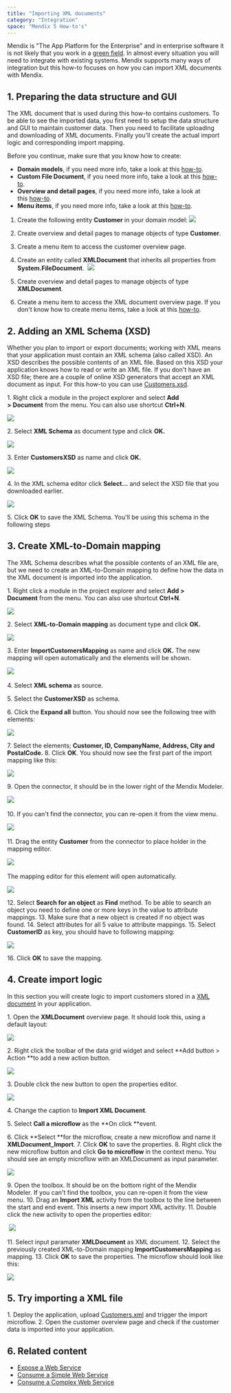 ```yaml
---
title: "Importing XML documents"
category: "Integration"
space: "Mendix 5 How-to's"
---
```


Mendix is "The App Platform for the Enterprise" and in enterprise software it is not likely that you work in a [green field](https://en.wikipedia.org/wiki/Greenfield_project). In almost every situation you will need to integrate with existing systems. Mendix supports many ways of integration but this how-to focuses on how you can import XML documents with Mendix.

## 1\. Preparing the data structure and GUI

The XML document that is used during this how-to contains customers. To be able to see the imported data, you first need to setup the data structure and GUI to maintain customer data. Then you need to facilitate uploading and downloading of XML documents. Finally you'll create the actual import logic and corresponding import mapping.

Before you continue, make sure that you know how to create:

*   **Domain models**, if you need more info, take a look at this [how-to](Creating+a+basic+data+layer).
*   **Custom File Document**, if you need more info, take a look at this [how-to](Working+with+images+and+files).
*   **Overview and detail pages**, if you need more info, take a look at this [how-to](Creating+your+first+two+Overview+and+Detail+pages).
*   **Menu items**, if you need more info, take a look at this [how-to](Setting+Up+the+Navigation+Structure).

1.  Create the following entity **Customer** in your domain model:
    ![](attachments/7831653/17662023.png)

2.  Create overview and detail pages to manage objects of type **Customer**.
3.  Create a menu item to access the customer overview page.
4.  Create an entity called **XMLDocument** that inherits all properties from **System.FileDocument**. 
    ![](attachments/7831653/8945900.png)
5.  Create overview and detail pages to manage objects of type **XMLDocument**.
6.  Create a menu item to access the XML document overview page. If you don't know how to create menu items, take a look at this [how-to](Setting+Up+the+Navigation+Structure).

## 2\. Adding an XML Schema (XSD)

Whether you plan to import or export documents; working with XML means that your application must contain an XML schema (also called XSD). An XSD describes the possible contents of an XML file. Based on this XSD your application knows how to read or write an XML file. If you don't have an XSD file; there are a couple of online XSD generators that accept an XML document as input. For this how-to you can use [Customers.xsd](attachments/7831653/8945815.xsd).

1\. Right click a module in the project explorer and select **Add > Document** from the menu. You can also use shortcut **Ctrl+N**.

![](attachments/7831653/8028202.png)

2\. Select **XML Schema** as document type and click **OK.**

![](attachments/7831653/8028203.png)

3\. Enter **CustomersXSD** as name and click **OK.**

![](attachments/7831653/8028204.png)

4\. In the XML schema editor click **Select...** and select the XSD file that you downloaded earlier.

![](attachments/7831653/8945810.png)

5\. Click **OK** to save the XML Schema. You'll be using this schema in the following steps

## 3\. Create XML-to-Domain mapping

The XML Schema describes what the possible contents of an XML file are, but we need to create an XML-to-Domain mapping to define how the data in the XML document is imported into the application.

1\. Right click a module in the project explorer and select **Add > Document** from the menu. You can also use shortcut **Ctrl+N**.

![](attachments/7831653/8028202.png)

2\. Select **XML-to-Domain mapping** as document type and click **OK.** 

![](attachments/7831653/8028209.png)

3. Enter **ImportCustomersMapping** as name and click **OK.** The new mapping will open automatically and the elements will be shown.

![](attachments/7831653/8028211.png)  

4\. Select **XML schema** as source.

5\. Select the **CustomerXSD** as schema.

6\. Click the **Expand all** button. You should now see the following tree with elements: 

![](attachments/7831653/8945811.png)

7\. Select the elements; **Customer, ID, CompanyName, Address, City and PostalCode.**
8\. Click **OK**. You should now see the first part of the import mapping like this:

![](attachments/7831653/8945812.png)

9\. Open the connector, it should be in the lower right of the Mendix Modeler.

![](attachments/7831653/8028217.png) 

10\. If you can't find the connector, you can re-open it from the view menu. 

![](attachments/7831653/8028218.png) 

11\. Drag the entity **Customer** from the connector to place holder in the mapping editor. 

![](attachments/7831653/8028219.png) 

The mapping editor for this element will open automatically. 

![](attachments/7831653/8945813.png)

12\. Select **Search for an object** as **Find** method. To be able to search an object you need to define one or more keys in the value to attribute mappings.
13\. Make sure that a new object is created if no object was found.
14\. Select attributes for all 5 value to attribute mappings.
15\. Select **CustomerID** as key, you should have to following mapping: 

![](attachments/7831653/8945814.png)

16\. Click **OK** to save the mapping.

## 4\. Create import logic

In this section you will create logic to import customers stored in a [XML document](attachments/7831653/8945816.xml) in your application.

1\. Open the **XMLDocument** overview page. It should look this, using a default layout:

![](attachments/7831653/17662024.png)

2\. Right click the toolbar of the data grid widget and select **Add button > Action **to add a new action button.

![](attachments/7831653/17662025.png)

3\. Double click the new button to open the properties editor.

![](attachments/7831653/17662026.png)

4\. Change the caption to **Import XML Document**.

5\. Select **Call a microflow** as the **On click **event.

6\. Click **Select **for the microflow, create a new microflow and name it **XMLDocument_Import**.
7\. Click **OK** to save the properties.
8\. Right click the new microflow button and click **Go to microflow** in the context menu. You should see an empty microflow with an XMLDocument as input parameter.

![](attachments/7831653/8028231.png)

9\. Open the toolbox. It should be on the bottom right of the Mendix Modeler. If you can't find the toolbox, you can re-open it from the view menu.
10\. Drag an **Import XML** activity from the toolbox to the line between the start and end event. This inserts a new import XML activity.
11. Double click the new activity to open the properties editor:

 ![](attachments/7831653/8028232.png)

11\. Select input paramater **XMLDocument** as XML document.
12. Select the previously created XML-to-Domain mapping **ImportCustomersMapping** as mapping.
13\. Click **OK** to save the properties. The microflow should look like this:

![](attachments/7831653/8028233.png)

## 5\. Try importing a XML file

1\. Deploy the application, upload [Customers.xml](attachments/7831653/8945816.xml) and trigger the import microflow.
2. Open the customer overview page and check if the customer data is imported into your application.

## 6\. Related content

*   [Expose a Web Service](Consuming+a+complex+web+service)
*   [Consume a Simple Web Service](Consuming+a+simple+Web+Service)
*   [Consume a Complex Web Service](Consuming+a+complex+web+service)
